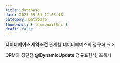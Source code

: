 ```yaml
---
title: database
date: 2023-05-01 11:05:43
category: Database
thumbnail: { thumbnailSrc }
draft: false
---
```


**데이터베이스 제약조건**
관계형 데이터베이스의 정규화 → 3

ORM의 장단점
**@DynamicUpdate**
정규표현식, 프록시
